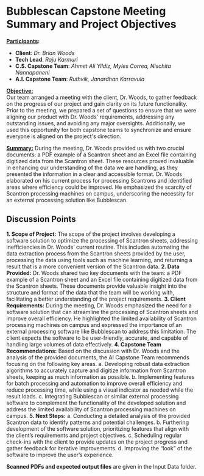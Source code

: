 # Bubblescan Capstone Meeting Summary and Project Objectives
**<u>Participants</u>:**
* **Client**: *Dr. Brian Woods*
* **Tech Lead**: *Raju Karmuri*
* **C.S. Capstone Team**:  *Ahmet Ali Yildiz, Myles Correa, Nischita Nannapaneni*
* **A.I. Capstone Team**: *Ruthvik, Janardhan Karravula*

**<u>Objective:</u>**  
Our team arranged a meeting with the client, Dr. Woods, to gather feedback on the progress of our project and gain clarity on its future functionality. Prior to the meeting, we prepared a set of questions to ensure that we were aligning our product with Dr. Woods' requirements, addressing any outstanding issues, and avoiding any major oversights. Additionally, we used this opportunity for both capstone teams to synchronize and ensure everyone is aligned on the project's direction.

**<u>Summary:</u>** 
During the meeting, Dr. Woods provided us with two crucial documents: a PDF example of a Scantron sheet and an Excel file containing digitized data from the Scantron sheet. These resources proved invaluable in enhancing our understanding of the data we are handling, as they presented the information in a clear and accessible format. Dr. Woods elaborated on his current process for processing Scantrons and identified areas where efficiency could be improved. He emphasized the scarcity of Scantron processing machines on campus, underscoring the necessity for an external processing solution like Bubblescan.

## Discussion Points

**1. Scope of Project:** The scope of the project involves developing a software solution to optimize the processing of Scantron sheets, addressing inefficiencies in Dr. Woods’ current routine. This includes automating the data extraction process from the Scantron sheets provided by the user, processing the data using tools such as machine learning, and returning a result that is a more convenient version of the Scantron data.
**2. Data Provided:** Dr. Woods shared two key documents with the team: a PDF example of a Scantron sheet and an Excel file containing digitized data from the Scantron sheets. These documents provide valuable insight into the structure and format of the data that the team will be working with, facilitating a better understanding of the project requirements.
**3. Client Requirements:** During the meeting, Dr. Woods emphasized the need for a software solution that can streamline the processing of Scantron sheets and improve overall efficiency. He highlighted the limited availability of Scantron processing machines on campus and expressed the
importance of an external processing software like Bubblescan to address
this limitation. The client expects the software to be user-friendly, accurate, and capable of handling large volumes of data effectively.
**4. Capstone Team Recommendations:** Based on the discussion with Dr. Woods and the analysis of the provided documents, the AI Capstone Team recommends focusing on the following key areas.
a. Developing robust data extraction algorithms to accurately capture
and digitize information from Scantron sheets, keeping as much
information as possible.
b. Implementing features for batch processing and automation to
improve overall efficiency and reduce processing time, while using a
visual indicator as needed while the result loads.
c. Integrating Bubblescan or similar external processing software to
complement the functionality of the developed solution and address
the limited availability of Scantron processing machines on campus.
**5. Next Steps:** 
a. Conducting a detailed analysis of the provided Scantron data to
identify patterns and potential challenges.
b. Furthering development of the software solution, prioritizing features
that align with the client’s requirements and project objectives.
c. Scheduling regular check-ins with the client to provide updates on
the project progress and gather feedback for iterative improvements.
d. Improving the “look” of the software to improve the user’s
experience.

**Scanned PDFs and expected output files** are given in the Input Data folder.
